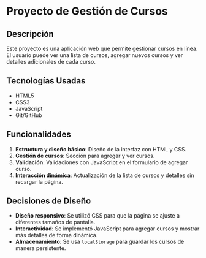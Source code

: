 # Proyecto de Gestión de Cursos

## Descripción
Este proyecto es una aplicación web que permite gestionar cursos en línea. El usuario puede ver una lista de cursos, agregar nuevos cursos y ver detalles adicionales de cada curso.

## Tecnologías Usadas
- HTML5
- CSS3
- JavaScript
- Git/GitHub

## Funcionalidades
1. **Estructura y diseño básico**: Diseño de la interfaz con HTML y CSS.
2. **Gestión de cursos**: Sección para agregar y ver cursos.
3. **Validación**: Validaciones con JavaScript en el formulario de agregar curso.
4. **Interacción dinámica**: Actualización de la lista de cursos y detalles sin recargar la página.

## Decisiones de Diseño
- **Diseño responsivo**: Se utilizó CSS para que la página se ajuste a diferentes tamaños de pantalla.
- **Interactividad**: Se implementó JavaScript para agregar cursos y mostrar más detalles de forma dinámica.
- **Almacenamiento**: Se usa `localStorage` para guardar los cursos de manera persistente.
